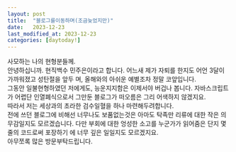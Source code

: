 ```yaml
---
layout: post
title:  "블로그를이동하며(조금늦었지만)"
date:   2023-12-23
last_modified_at: 2023-12-23
categories: [daytoday!]
---
```


사모하는 나의 현형분들께.
<br>
안녕하십니까. 현직백수 민주은이라고 합니다. 어느새 제가 자퇴를 한지도 어언 3달이 가까워졌고 성탄절을 앞두 며, 올해와의 아쉬운 예별조차 정말 코앞입니다.
<br>
그동안 일불현형하였던 저에게도, 능운지지함은 이제서야 버겁나 봅니다. 자바스크립트가 어렵단 인열폐식으로서 그만둔 블로그가 떠오름은 그리 어색하지 않겠지요.
<br>
따라서 저는 세상과의 초라한 검수일혈을 하나 마련해두려합니다.
<br>
전에 쓰던 블로그에 비해선 너무나도 보품없는것은 아마도 탁족만 리류에 대한 작은 의무감일지도 모르겠습니다.
다만 부회에 대한 엉성한 소고를 누군가가 읽어줌은 단지 몇줄의 코드로써 포장하기 에 너무 깊은 일일지도 모르겠지요.
<br>
아무쪼록 많은 방문부탁드립니다.
